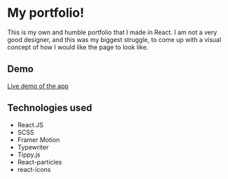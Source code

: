 # My portfolio!

This is my own and humble portfolio that I made in React. I am not a very good designer, and this was my biggest struggle, to come up with a visual concept of how I would like the page to look like.

## Demo

[Live demo of the app](https://pbyszek.com)

## Technologies used

- React.JS
- SCSS
- Framer Motion
- Typewriter
- Tippy.js
- React-particles
- react-icons

